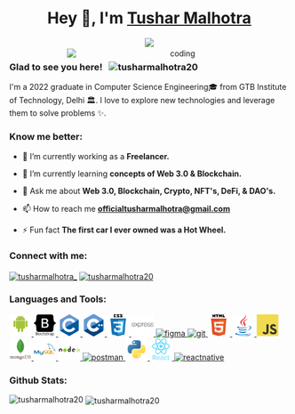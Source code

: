 <h1 align="center">Hey 👋, I'm <a href="https://github.com/tusharmalhotra20">Tushar Malhotra</a></h1>
<p align="center" display="block"><img src="https://readme-typing-svg.herokuapp.com/?size=30&duration=5001&color=2d7e5e&vCenter=true&center=true&width=460&lines=full-stack+web+developer" </p> 
  <br>
<img align="right" src="https://cdn.dribbble.com/users/1162077/screenshots/3848914/programmer.gif" alt="coding" width="400" />

### Glad to see you here! &nbsp; <img src="https://komarev.com/ghpvc/?username=tusharmalhotra20&label=Profile%20views&color=0e75b6&style=flat" alt="tusharmalhotra20" />

I'm a 2022 graduate in Computer Science Engineering🎓 from GTB Institute of Technology, Delhi 🏛. I love to explore new technologies and leverage them to solve problems ✨. 
<!-- <p align="left"> <a href="https://twitter.com/tusharmalhotra_" target="blank"><img src="https://img.shields.io/twitter/follow/tusharmalhotra_?logo=twitter&style=for-the-badge" alt="tusharmalhotra_" /></a> </p> -->

  ### Know me better:
- 🔭 I’m currently working as a **Freelancer.**

- 🌱 I’m currently learning **concepts of Web 3.0 & Blockchain.**

- 💬 Ask me about **Web 3.0, Blockchain, Crypto, NFT's, DeFi, & DAO's.**

- 📫 How to reach me **officialtusharmalhotra@gmail.com**

- ⚡ Fun fact **The first car I ever owned was a Hot Wheel.**

<h3 align="left">Connect with me:</h3>
<p align="left">
<a href="https://twitter.com/tusharmalhotra_" target="blank"><img align="center" src="https://raw.githubusercontent.com/rahuldkjain/github-profile-readme-generator/master/src/images/icons/Social/twitter.svg" alt="tusharmalhotra_" height="30" width="40" /></a>
<a href="https://linkedin.com/in/tusharmalhotra20" target="blank"><img align="center" src="https://raw.githubusercontent.com/rahuldkjain/github-profile-readme-generator/master/src/images/icons/Social/linked-in-alt.svg" alt="tusharmalhotra20" height="30" width="40" /></a>
</p>

<h3 align="left">Languages and Tools:</h3>
<p align="left"> <a href="https://developer.android.com" target="_blank" rel="noreferrer"> <img src="https://raw.githubusercontent.com/devicons/devicon/master/icons/android/android-original-wordmark.svg" alt="android" width="40" height="40"/> </a> <a href="https://getbootstrap.com" target="_blank" rel="noreferrer"> <img src="https://raw.githubusercontent.com/devicons/devicon/master/icons/bootstrap/bootstrap-plain-wordmark.svg" alt="bootstrap" width="40" height="40"/> </a> <a href="https://www.cprogramming.com/" target="_blank" rel="noreferrer"> <img src="https://raw.githubusercontent.com/devicons/devicon/master/icons/c/c-original.svg" alt="c" width="40" height="40"/> </a> <a href="https://www.w3schools.com/cpp/" target="_blank" rel="noreferrer"> <img src="https://raw.githubusercontent.com/devicons/devicon/master/icons/cplusplus/cplusplus-original.svg" alt="cplusplus" width="40" height="40"/> </a> <a href="https://www.w3schools.com/css/" target="_blank" rel="noreferrer"> <img src="https://raw.githubusercontent.com/devicons/devicon/master/icons/css3/css3-original-wordmark.svg" alt="css3" width="40" height="40"/> </a> <a href="https://expressjs.com" target="_blank" rel="noreferrer"> <img src="https://raw.githubusercontent.com/devicons/devicon/master/icons/express/express-original-wordmark.svg" alt="express" width="40" height="40"/> </a> <a href="https://www.figma.com/" target="_blank" rel="noreferrer"> <img src="https://www.vectorlogo.zone/logos/figma/figma-icon.svg" alt="figma" width="40" height="40"/> </a> <a href="https://git-scm.com/" target="_blank" rel="noreferrer"> <img src="https://www.vectorlogo.zone/logos/git-scm/git-scm-icon.svg" alt="git" width="40" height="40"/> </a> <a href="https://www.w3.org/html/" target="_blank" rel="noreferrer"> <img src="https://raw.githubusercontent.com/devicons/devicon/master/icons/html5/html5-original-wordmark.svg" alt="html5" width="40" height="40"/> </a> <a href="https://www.java.com" target="_blank" rel="noreferrer"> <img src="https://raw.githubusercontent.com/devicons/devicon/master/icons/java/java-original.svg" alt="java" width="40" height="40"/> </a> <a href="https://developer.mozilla.org/en-US/docs/Web/JavaScript" target="_blank" rel="noreferrer"> <img src="https://raw.githubusercontent.com/devicons/devicon/master/icons/javascript/javascript-original.svg" alt="javascript" width="40" height="40"/> </a> <a href="https://www.mongodb.com/" target="_blank" rel="noreferrer"> <img src="https://raw.githubusercontent.com/devicons/devicon/master/icons/mongodb/mongodb-original-wordmark.svg" alt="mongodb" width="40" height="40"/> </a> <a href="https://www.mysql.com/" target="_blank" rel="noreferrer"> <img src="https://raw.githubusercontent.com/devicons/devicon/master/icons/mysql/mysql-original-wordmark.svg" alt="mysql" width="40" height="40"/> </a> <a href="https://nodejs.org" target="_blank" rel="noreferrer"> <img src="https://raw.githubusercontent.com/devicons/devicon/master/icons/nodejs/nodejs-original-wordmark.svg" alt="nodejs" width="40" height="40"/> </a> <a href="https://postman.com" target="_blank" rel="noreferrer"> <img src="https://www.vectorlogo.zone/logos/getpostman/getpostman-icon.svg" alt="postman" width="40" height="40"/> </a> <a href="https://www.python.org" target="_blank" rel="noreferrer"> <img src="https://raw.githubusercontent.com/devicons/devicon/master/icons/python/python-original.svg" alt="python" width="40" height="40"/> </a> <a href="https://reactjs.org/" target="_blank" rel="noreferrer"> <img src="https://raw.githubusercontent.com/devicons/devicon/master/icons/react/react-original-wordmark.svg" alt="react" width="40" height="40"/> </a> <a href="https://reactnative.dev/" target="_blank" rel="noreferrer"> <img src="https://reactnative.dev/img/header_logo.svg" alt="reactnative" width="40" height="40"/> </a> </p>

<h3 align="left">Github Stats:</h3>

<p><img align="left" src="https://github-readme-stats.vercel.app/api/top-langs?username=tusharmalhotra20&show_icons=true&locale=en&layout=compact&theme=tokyonight" alt="tusharmalhotra20" /></p>

<p>&nbsp;<img align="center" src="https://github-readme-stats.vercel.app/api?username=tusharmalhotra20&show_icons=true&locale=en&theme=tokyonight" alt="tusharmalhotra20" /></p>
